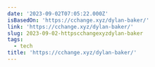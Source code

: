 ```yaml
---
date: '2023-09-02T07:05:22.000Z'
isBasedOn: 'https://cchange.xyz/dylan-baker/'
link: 'https://cchange.xyz/dylan-baker/'
slug: 2023-09-02-httpscchangexyzdylan-baker
tags:
  - tech
title: 'https://cchange.xyz/dylan-baker/'
---
```


